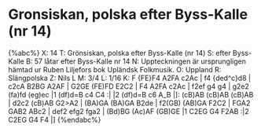 # Gronsiskan, polska efter Byss-Kalle (nr 14)

{%abc%}
X: 14
T: Grönsiskan, polska efter Byss-Kalle (nr 14)
S: efter Byss-Kalle
B: 57 låtar efter Byss-Kalle nr 14
N: Uppteckningen är ursprungligen hämtad ur Ruben Liljefors bok Upländsk Folkmusik.
O: Uppland
R: Slängpolska
Z: Nils L
M: 3/4
L: 1/16
K: F
{FE}F4 A2FA c2Ac | f4 {ded^c}d8 | c2cA B2BG A2AF | G2GE (FE)FD E2C2 |
F4 A2FA c2Ac | f2ef g4 g4 | g2e2 (fa)fd (eg)ec |1 (df)d=B c4 C4 :|
|2 (df)d=B c6 A_B |]: (cB)AB (cB)AB (cB)AB | d2c2 (cB)AB G2>A2 | 
(BA)GA (BA)GA B2de | f2(GB) (AB)GA F2C2 | FGA2 GAB2 ABc2 | 
def2 efg2 fga2 | (Bd)BG (Ac)AF (GB)GE |1 C2EG G4 F2AB :|2 C2EG G4 F4 |]
{%endabc%}

